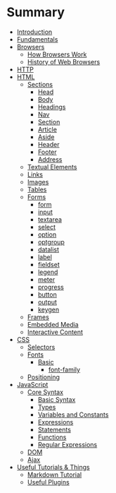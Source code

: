 # Summary

* [Introduction](README.md)
* [Fundamentals](Book/Fundamentals/index.md)
* [Browsers](Book/Browsers/index.md)
    * [How Browsers Work](Book/HTML/Browsers/how-browsers-work.md)
    * [History of Web Browsers](Book/HTML/Browsers/how-browsers-work.md)
* [HTTP](Book/HTTP/index.md)
* [HTML](Book/HTML/html.md)
   * [Sections](Book/HTML/Sections/index.md)
       * [Head](Book/HTML/Sections/head.md)
       * [Body](Book/HTML/Sections/body.md)
       * [Headings](Book/HTML/Sections/headings.md)
       * [Nav](Book/HTML/Sections/nav.md)
       * [Section](Book/HTML/Sections/section.md)
       * [Article](Book/HTML/Sections/article.md)
       * [Aside](Book/HTML/Sections/aside.md)
       * [Header](Book/HTML/Sections/header.md)
       * [Footer](Book/HTML/Sections/footer.md)
       * [Address](Book/HTML/Sections/address.md)
   * [Textual Elements]()
   * [Links]()
   * [Images]()
   * [Tables]()
   * [Forms](Book/HTML/Forms/forms.md)
       * [form](Book/HTML/Forms/form.md)
       * [input](Book/HTML/Forms/input.md)
       * [textarea](Book/HTML/Forms/textarea.md)
       * [select](Book/HTML/Forms/select.md)
       * [option](Book/HTML/Forms/option.md)
       * [optgroup](Book/HTML/Forms/optgroup.md)
       * [datalist](Book/HTML/Forms/datalist.md)
       * [label](Book/HTML/Forms/label.md)
       * [fieldset](Book/HTML/Forms/fieldset.md)
       * [legend](Book/HTML/Forms/legend.md)
       * [meter](Book/HTML/Forms/meter.md)
       * [progress](Book/HTML/Forms/progress.md)
       * [button](Book/HTML/Forms/button.md)
       * [output](Book/HTML/Forms/output.md)
       * [keygen](Book/HTML/Forms/keygen.md)
   * [Frames]()
   * [Embedded Media]()
   * [Interactive Content]()
* [CSS](Book/CSS/css.md)
   * [Selectors]()
   * [Fonts](Book/CSS/Fonts/fonts.md)
       * [Basic](Book/CSS/Fonts/Basics/basics.md)
           * [font-family](Book/CSS/Fonts/Basics/font-family.md)
   * [Positioning]()   
* [JavaScript](Book/JavaScript/index.md)
   * [Core Syntax]()
        * [Basic Syntax]()
        * [Types]()
        * [Variables and Constants]()
        * [Expressions]()
        * [Statements]()
        * [Functions]()
        * [Regular Expressions]()
    * [DOM]()
    * [Ajax]()
* [Useful Tutorials & Things](Book/UsefulTutorials/index.md)
    * [Markdown Tutorial](Book/UsefulTutorials/Markdown/index.md)
    * [Useful Plugins](Book/UsefulTutorials/UsefulPlugins/index.md)
   
   
